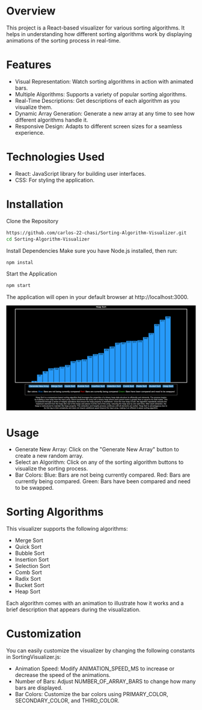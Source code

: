 # Overview
This project is a React-based visualizer for various sorting algorithms. It helps in understanding how different sorting algorithms work by displaying animations of the sorting process in real-time.

# Features
- Visual Representation: Watch sorting algorithms in action with animated bars.
- Multiple Algorithms: Supports a variety of popular sorting algorithms.
- Real-Time Descriptions: Get descriptions of each algorithm as you visualize them.
- Dynamic Array Generation: Generate a new array at any time to see how different algorithms handle it.
- Responsive Design: Adapts to different screen sizes for a seamless experience.

# Technologies Used
- React: JavaScript library for building user interfaces.
- CSS: For styling the application.

# Installation
Clone the Repository
```bash
https://github.com/carlos-22-chasi/Sorting-Algorithm-Visualizer.git
cd Sorting-Algorithm-Visualizer
```
Install Dependencies Make sure you have Node.js installed, then run:
```bash
npm instal
```
Start the Application
```bash
npm start
```
The application will open in your default browser at http://localhost:3000.

![Screen shot of how the webpate will look like](public/final.png)

# Usage
- Generate New Array: Click on the "Generate New Array" button to create a new random array.
- Select an Algorithm: Click on any of the sorting algorithm buttons to visualize the sorting process.
- Bar Colors:
Blue: Bars are not being currently compared.
Red: Bars are currently being compared.
Green: Bars have been compared and need to be swapped.

# Sorting Algorithms
This visualizer supports the following algorithms:
- Merge Sort
- Quick Sort
- Bubble Sort
- Insertion Sort
- Selection Sort
- Comb Sort
- Radix Sort
- Bucket Sort
- Heap Sort
  
Each algorithm comes with an animation to illustrate how it works and a brief description that appears during the visualization.

# Customization
You can easily customize the visualizer by changing the following constants in SortingVisualizer.js:

- Animation Speed: Modify ANIMATION_SPEED_MS to increase or decrease the speed of the animations.
- Number of Bars: Adjust NUMBER_OF_ARRAY_BARS to change how many bars are displayed.
- Bar Colors: Customize the bar colors using PRIMARY_COLOR, SECONDARY_COLOR, and THIRD_COLOR.
